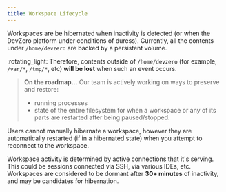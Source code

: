 ```yaml
---
title: Workspace Lifecycle
---
```


Workspaces are be hibernated when inactivity is detected (or when the DevZero platform under conditions of duress). Currently, all the contents under `/home/devzero` are backed by a persistent volume.

:rotating\_light: Therefore, contents outside of `/home/devzero` (for example, `/var/*`, `/tmp/*`, etc) **will be lost** when such an event occurs.

> **On the roadmap...** Our team is actively working on ways to preserve and restore:
> * running processes
> * state of the entire filesystem for when a workspace or any of its parts are restarted after being paused/stopped.

Users cannot manually hibernate a workspace, however they are automatically restarted (if in a hibernated state) when you attempt to reconnect to the workspace.

Workspace activity is determined by active connections that it's serving. This could be sessions connected via SSH, via various IDEs, etc. Workspaces are considered to be dormant after **30+ minutes** of inactivity, and may be candidates for hibernation.
